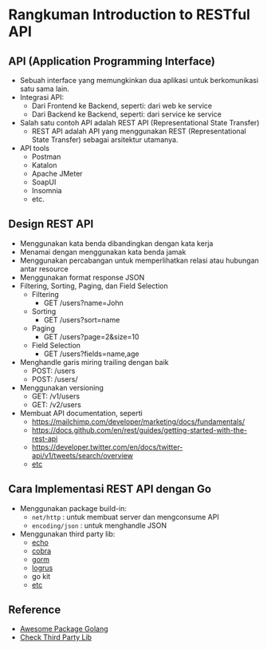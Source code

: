 # **Rangkuman Introduction to RESTful API**

## **API (Application Programming Interface)**

- Sebuah interface yang memungkinkan dua aplikasi untuk berkomunikasi satu sama lain.
- Integrasi API:
  - Dari Frontend ke Backend, seperti: dari web ke service
  - Dari Backend ke Backend, seperti: dari service ke service
- Salah satu contoh API adalah REST API (Representational State Transfer)
  - REST API adalah API yang menggunakan REST (Representational State Transfer) sebagai arsitektur utamanya.
- API tools
  - Postman
  - Katalon
  - Apache JMeter
  - SoapUI
  - Insomnia
  - etc.

## **Design REST API**

- Menggunakan kata benda dibandingkan dengan kata kerja
- Menamai dengan menggunakan kata benda jamak
- Menggunakan percabangan untuk memperlihatkan relasi atau hubungan antar resource
- Menggunakan format response JSON
- Filtering, Sorting, Paging, dan Field Selection
  - Filtering
    - GET /users?name=John
  - Sorting
    - GET /users?sort=name
  - Paging
    - GET /users?page=2&size=10
  - Field Selection
    - GET /users?fields=name,age
- Menghandle garis miring trailing dengan baik
  - POST: /users
  - POST: /users/
- Menggunakan versioning
  - GET: /v1/users
  - GET: /v2/users
- Membuat API documentation, seperti
  - https://mailchimp.com/developer/marketing/docs/fundamentals/
  - https://docs.github.com/en/rest/guides/getting-started-with-the-rest-api
  - https://developer.twitter.com/en/docs/twitter-api/v1/tweets/search/overview
  - [etc](https://github.com/public-apis/public-apis)

## **Cara Implementasi REST API dengan Go**

- Menggunakan package build-in:
  - `net/http` : untuk membuat server dan mengconsume API
  - `encoding/json` : untuk menghandle JSON
- Menggunakan third party lib:
  - [echo](https://echo.labstack.com/)
  - [cobra](https://github.com/spf13/cobra)
  - [gorm](https://gorm.io/docs/)
  - [logrus](https://github.com/sirupsen/logrus)
  - go kit
  - [etc](https://github.com/go-kit/kit)

## **Reference**

- [Awesome Package Golang](https://awesome-go.com/)
- [Check Third Party Lib](https://osv.dev/)
